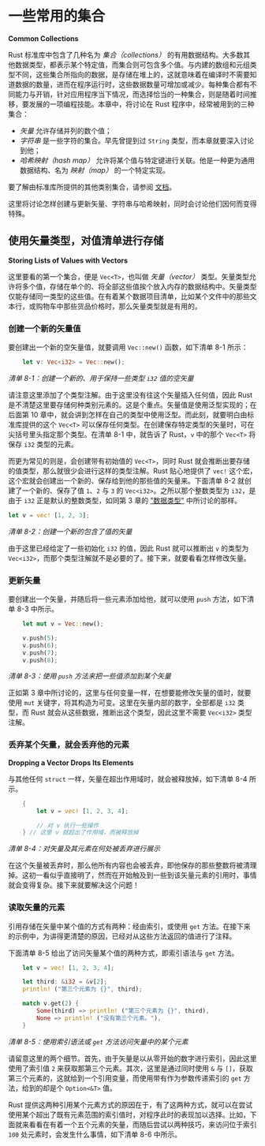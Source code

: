 # 一些常用的集合

**Common Collections**

Rust 标准库中包含了几种名为 *集合（collections）* 的有用数据结构。大多数其他数据类型，都表示某个特定值，而集合则可包含多个值。与内建的数组和元组类型不同，这些集合所指向的数据，是存储在堆上的，这就意味着在编译时不需要知道数据的数量，进而在程序运行时，这些数据数量可增加或减少。每种集合都有不同能力与开销，针对应用程序当下情况，而选择恰当的一种集合，则是随着时间推移，要发展的一项编程技能。本章中，将讨论在 Rust 程序中，经常被用到的三种集合：

- *矢量* 允许存储并列的数个值；
- *字符串* 是一些字符的集合。早先曾提到过 `String` 类型，而本章就要深入讨论到他；
- *哈希映射（hash map）* 允许将某个值与特定键进行关联。他是一种更为通用数据结构、名为 *映射（map）* 的一个特定实现。

要了解由标准库所提供的其他类别集合，请参阅 [文档](https://doc.rust-lang.org/std/collections/index.html)。

这里将讨论怎样创建与更新矢量、字符串与哈希映射，同时会讨论他们因何而变得特殊。


## 使用矢量类型，对值清单进行存储

**Storing Lists of Values with Vectors**

这里要看的第一个集合，便是 `Vec<T>`，也叫做 *矢量（vector）* 类型。矢量类型允许将多个值，存储在单个的、将全部这些值挨个放入内存的数据结构中。矢量类型仅能存储同一类型的这些值。在有着某个数据项目清单，比如某个文件中的那些文本行，或购物车中那些货品价格时，那么矢量类型就是有用的。


### 创建一个新的矢量值

要创建出一个新的空矢量值，就要调用 `Vec::new()` 函数，如下清单 8-1 所示：

```rust
    let v: Vec<i32> = Vec::new();
```

*清单 8-1：创建一个新的、用于保持一些类型 `i32` 值的空矢量*

请注意这里添加了个类型注解。由于这里没有往这个矢量插入任何值，因此 Rust 是不清楚这里要存储何种类别元素的。这是个重点。矢量值是使用泛型实现的；在后面第 10 章中，就会讲到怎样在自己的类型中使用泛型。而此刻，就要明白由标准库提供的这个 `Vec<T>` 可以保存任何类型。在创建保存特定类型的矢量时，可在尖括号里头指定那个类型。在清单 8-1 中，就告诉了 Rust，`v` 中的那个 `Vec<T>` 将保存 `i32` 类型的元素。

而更为常见的则是，会创建带有初始值的 `Vec<T>`，同时 Rust 就会推断出要存储的值类型，那么就很少会进行这样的类型注解。Rust 贴心地提供了 `vec!` 这个宏，这个宏就会创建出一个新的、保存给到他的那些值的矢量来。下面清单 8-2 就创建了一个新的、保存了值 `1`、`2` 与 `3` 的 `Vec<i32>`。之所以那个整数类型为 `i32`，是由于 `i32` 正是默认的整数类型，如同第 3 章的 ["数据类型"](Ch03_Common_Programming_Concepts.md#data-types) 中所讨论的那样。

```rust
let v = vec! [1, 2, 3];
```

*清单 8-2：创建一个新的包含了值的矢量*

由于这里已经给定了一些初始化 `i32` 的值，因此 Rust 就可以推断出 `v` 的类型为 `Vec<i32>`，而那个类型注解就不是必要的了。接下来，就要看看怎样修改矢量。


### 更新矢量

要创建出一个矢量，并随后将一些元素添加给他，就可以使用 `push` 方法，如下清单 8-3 中所示。

```rust
    let mut v = Vec::new();

    v.push(5);
    v.push(6);
    v.push(7);
    v.push(8);
```

*清单 8-3：使用 `push` 方法来把一些值添加到某个矢量*

正如第 3 章中所讨论的，这里与任何变量一样，在想要能修改矢量的值时，就要使用 `mut` 关键字，将其构造为可变。这里在矢量内部的数字，全部都是 `i32` 类型，而 Rust 就会从这些数据，推断出这个类型，因此这里不需要 `Vec<i32>` 类型注解。

### 丢弃某个矢量，就会丢弃他的元素

**Dropping a Vector Drops Its Elements**

与其他任何 `struct` 一样，矢量在超出作用域时，就会被释放掉，如下清单 8-4 所示。

```rust
    {
        let v = vec! [1, 2, 3, 4];

        // 对 v 执行一些操作
    } // 这里 v 就超出了作用域，而被释放掉
```

*清单 8-4：对矢量及其元素在何处被丢弃进行展示*

在这个矢量被丢弃时，那么他所有内容也会被丢弃，即他保存的那些整数将被清理掉。这初一看似乎直接明了，然而在开始触及到一些到该矢量元素的引用时，事情就会变得复杂。接下来就要解决这个问题！

### 读取矢量的元素

引用存储在矢量中某个值的方式有两种：经由索引，或使用 `get` 方法。在接下来的示例中，为讲得更清楚的原因，已经对从这些方法返回的值进行了注释。

下面清单 8-5 给出了访问矢量某个值的两种方式，即索引语法与 `get` 方法。

```rust
    let v = vec! [1, 2, 3, 4];

    let third: &i32 = &v[2];
    println! ("第三个元素为 {}", third);

    match v.get(2) {
        Some(third) => println! ("第三个元素为 {}", third),
        None => println! ("没有第三个元素。"),
    }
```

*清单 8-5：使用索引语法或 `get` 方法访问矢量中的某个元素*

请留意这里的两个细节。首先，由于矢量是以从零开始的数字进行索引，因此这里使用了索引值 `2` 来获取那第三个元素。其次，这里是通过同时使用 `&` 与 `[]`，获取第三个元素的，这就给到一个引用变量，而使用带有作为参数传递索引的 `get` 方法，给到的却是个 `Option<&T>` 值。

Rust 提供这两种引用某个元素方式的原因在于，有了这两种方式，就可以在尝试使用某个超出了既有元素范围的索引值时，对程序此时的表现加以选择。比如，下面就来看看在有着一个五个元素的矢量，而随后尝试以两种技巧，来访问位于索引 `100` 处元素时，会发生什么事情，如下清单 8-6 中所示。

```rust
